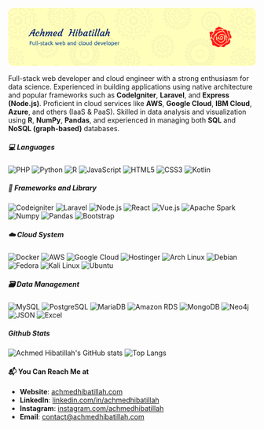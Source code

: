 ![Achmed Hibatillah](img/header.png)

Full-stack web developer and cloud engineer with a strong enthusiasm for data science. Experienced in building applications using native architecture and popular frameworks such as **CodeIgniter**, **Laravel**, and **Express (Node.js)**. Proficient in cloud services like **AWS**, **Google Cloud**, **IBM Cloud**, **Azure**, and others (IaaS & PaaS). Skilled in data analysis and visualization using **R**, **NumPy**, **Pandas**, and experienced in managing both **SQL** and **NoSQL (graph-based)** databases.

##### 💻 Languages
![PHP](https://img.shields.io/badge/PHP-777BB4?style=for-the-badge&logo=php&logoColor=white) ![Python](https://img.shields.io/badge/Python-FFD43B?style=for-the-badge&logo=python&logoColor=blue) ![R](https://img.shields.io/badge/R-276DC3?style=for-the-badge&logo=r&logoColor=white) ![JavaScript](https://img.shields.io/badge/JavaScript-323330?style=for-the-badge&logo=javascript&logoColor=F7DF1E) ![HTML5](https://img.shields.io/badge/HTML5-E34F26?style=for-the-badge&logo=html5&logoColor=white) ![CSS3](https://img.shields.io/badge/CSS3-1572B6?style=for-the-badge&logo=css3&logoColor=white) ![Kotlin](https://img.shields.io/badge/Kotlin-B125EA?style=for-the-badge&logo=kotlin&logoColor=white)

##### 🧰 Frameworks and Library
![Codeigniter](https://img.shields.io/badge/Codeigniter-EF4223?style=for-the-badge&logo=codeigniter&logoColor=white) ![Laravel](https://img.shields.io/badge/Laravel-FF2D20?style=for-the-badge&logo=laravel&logoColor=white) ![Node.js](https://img.shields.io/badge/Node%20js-339933?style=for-the-badge&logo=nodedotjs&logoColor=white) ![React](https://img.shields.io/badge/React-20232A?style=for-the-badge&logo=react&logoColor=61DAFB) ![Vue.js](https://img.shields.io/badge/Vue%20js-35495E?style=for-the-badge&logo=vuedotjs&logoColor=4FC08D) ![Apache Spark](https://img.shields.io/badge/Apache_Spark-FFFFFF?style=for-the-badge&logo=apachespark&logoColor=#E35A16) ![Numpy](https://img.shields.io/badge/Numpy-777BB4?style=for-the-badge&logo=numpy&logoColor=white) ![Pandas](https://img.shields.io/badge/Pandas-2C2D72?style=for-the-badge&logo=pandas&logoColor=white) ![Bootstrap](https://img.shields.io/badge/Bootstrap-563D7C?style=for-the-badge&logo=bootstrap&logoColor=white)

##### ☁️ Cloud System
![Docker](https://img.shields.io/badge/Docker-2CA5E0?style=for-the-badge&logo=docker&logoColor=white) ![AWS](https://img.shields.io/badge/Amazon_Web_Services-FF9900?style=for-the-badge&logo=amazonwebservices&logoColor=white) ![Google Cloud](https://img.shields.io/badge/Google_Cloud-4285F4?style=for-the-badge&logo=google-cloud&logoColor=white) ![Hostinger](https://img.shields.io/badge/Hostinger-673DE6?style=for-the-badge&logo=hostinger&logoColor=white) ![Arch Linux](https://img.shields.io/badge/Arch_Linux-1793D1?style=for-the-badge&logo=arch-linux&logoColor=white) ![Debian](https://img.shields.io/badge/Debian-A81D33?style=for-the-badge&logo=debian&logoColor=white) ![Fedora](https://img.shields.io/badge/Fedora-51A2DA?style=for-the-badge&logo=fedora&logoColor=white) ![Kali Linux](https://img.shields.io/badge/Kali_Linux-557C94?style=for-the-badge&logo=kali-linux&logoColor=white) ![Ubuntu](https://img.shields.io/badge/Ubuntu-E95420?style=for-the-badge&logo=ubuntu&logoColor=white)

##### 🗃️ Data Management
![MySQL](https://img.shields.io/badge/MySQL-005C84?style=for-the-badge&logo=mysql&logoColor=white) ![PostgreSQL](https://img.shields.io/badge/PostgreSQL-316192?style=for-the-badge&logo=postgresql&logoColor=white) ![MariaDB](https://img.shields.io/badge/MariaDB-003545?style=for-the-badge&logo=mariadb&logoColor=white) ![Amazon RDS](https://img.shields.io/badge/Amazon%20RDS-527FFF?style=for-the-badge&logo=amazon-rds&logoColor=white) ![MongoDB](https://img.shields.io/badge/MongoDB-4EA94B?style=for-the-badge&logo=mongodb&logoColor=white) ![Neo4j](https://img.shields.io/badge/Neo4j-018bff?style=for-the-badge&logo=neo4j&logoColor=white) ![JSON](https://img.shields.io/badge/json-5E5C5C?style=for-the-badge&logo=json&logoColor=white) ![Excel](https://img.shields.io/badge/Microsoft_Excel-217346?style=for-the-badge&logo=microsoft-excel&logoColor=white)



##### Github Stats
![Achmed Hibatillah's GitHub stats](https://github-readme-stats.vercel.app/api?username=achmedhibatillah&show_icons=true&theme=gruvbox_light) ![Top Langs](https://github-readme-stats.vercel.app/api/top-langs/?username=achmedhibatillah&layout=pie&theme=gruvbox_light)

#### 📬 You Can Reach Me at

- **Website**: [achmedhibatillah.com](https://achmedhibatillah.com)
- **LinkedIn**: [linkedin.com/in/achmedhibatillah](https://www.linkedin.com/in/achmedhibatillah/)
- **Instagram**: [instagram.com/achmedhibatillah](https://instagram.com/achmedhibatillah)
- **Email**: [contact@achmedhibatillah.com](mailto:contact@achmedhibatillah.com)

